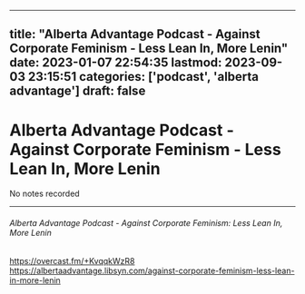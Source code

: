 
---
title: "Alberta Advantage Podcast - Against Corporate Feminism -  Less Lean In, More Lenin"
date: 2023-01-07 22:54:35
lastmod: 2023-09-03 23:15:51
categories: ['podcast', 'alberta advantage']
draft: false
---


# Alberta Advantage Podcast - Against Corporate Feminism -  Less Lean In, More Lenin

No notes recorded

- - -
###### Alberta Advantage Podcast - Against Corporate Feminism: Less Lean In, More Lenin

https://overcast.fm/+KvqqkWzR8
https://albertaadvantage.libsyn.com/against-corporate-feminism-less-lean-in-more-lenin

<!-- #public #podcast #alberta advantage# -->

<!-- {BearID:E5324782-ECD3-40C3-ACFF-BDA0E5C2E3C3-28016-00002D97D965F8DA} -->
